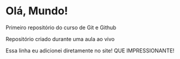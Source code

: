 # Olá, Mundo!
 Primeiro repositório do curso de Git e Github

Repositório criado durante uma aula ao vivo

Essa linha eu adicionei diretamente no site! QUE IMPRESSIONANTE!
